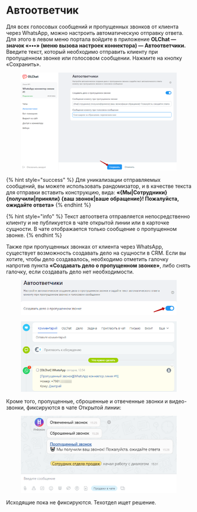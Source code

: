 # Автоответчик

Для всех голосовых сообщений и пропущенных звонков от клиента через WhatsApp, можно настроить автоматическую отправку ответа. Для этого в левом меню портала войдите в приложение **OLChat — значок «•••» (меню вызова настроек коннектора) — Автоответчики.** Введите текст, который необходимо отправить клиенту при пропущенном звонке или голосовом сообщении. Нажмите на кнопку «Сохранить».

<figure><img src=".gitbook/assets/image (1027).png" alt=""><figcaption></figcaption></figure>

{% hint style="success" %}
Для уникализации отправляемых сообщений, вы можете использовать рандомизатор, и в качестве текста для отправки вставить конструкцию, вида: **«{Мы|Сотрудники} {получили|приняли} {ваш звонок|ваше обращение}! Пожалуйста, ожидайте ответа»**
{% endhint %}

{% hint style="info" %}
Текст автоответа отправляется непосредственно клиенту и не публикуется в чате открытой линии или в карточке сущности. В чате отображается только сообщение  о пропущенном звонке.
{% endhint %}

Также при пропущенных звонках от клиента через WhatsApp, существует возможность создавать дело на сущности в CRM. Если вы хотите, чтобы дело создавалось, необходимо отметить галочку напротив пункта **«Создавать дело о пропущенном звонке»**, либо снять галочку, если создавать дело нет необходимости.

<figure><img src=".gitbook/assets/image (1028).png" alt=""><figcaption></figcaption></figure>

<figure><img src=".gitbook/assets/image (1029).png" alt=""><figcaption></figcaption></figure>

Кроме того, пропущенные, сброшенные и отвеченные звонки и видео-звонки, фиксируются в чате Открытой линии:&#x20;

<figure><img src=".gitbook/assets/image (1030).png" alt=""><figcaption></figcaption></figure>

Исходящие пока не фиксируются. Техотдел ищет решение.
